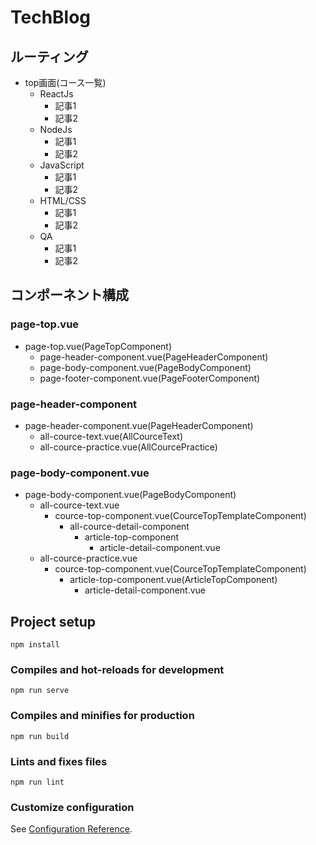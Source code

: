 # TechBlog

## ルーティング

- top画面(コース一覧)
    - ReactJs
        - 記事1
        - 記事2
    - NodeJs
        - 記事1
        - 記事2
    - JavaScript   
        - 記事1
        - 記事2
    - HTML/CSS 
        - 記事1
        - 記事2
    - QA
        - 記事1
        - 記事2

## コンポーネント構成

### page-top.vue
- page-top.vue(PageTopComponent)
    - page-header-component.vue(PageHeaderComponent)
    - page-body-component.vue(PageBodyComponent)
    - page-footer-component.vue(PageFooterComponent)

### page-header-component
- page-header-component.vue(PageHeaderComponent)
    - all-cource-text.vue(AllCourceText)
    - all-cource-practice.vue(AllCourcePractice)

### page-body-component.vue
- page-body-component.vue(PageBodyComponent)
    - all-cource-text.vue
        - cource-top-component.vue(CourceTopTemplateComponent)
            - all-cource-detail-component
                - article-top-component
                    - article-detail-component.vue
    - all-cource-practice.vue
        - cource-top-component.vue(CourceTopTemplateComponent)
            - article-top-component.vue(ArticleTopComponent)
                - article-detail-component.vue




## Project setup
```
npm install
```

### Compiles and hot-reloads for development
```
npm run serve
```

### Compiles and minifies for production
```
npm run build
```

### Lints and fixes files
```
npm run lint
```

### Customize configuration
See [Configuration Reference](https://cli.vuejs.org/config/).
